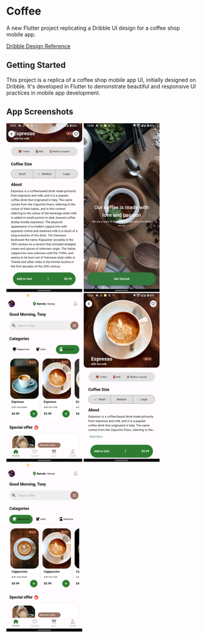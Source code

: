 # Coffee

A new Flutter project replicating a Dribble UI design for a coffee shop mobile app.

[Dribble Design Reference](https://dribbble.com/shots/16286988-Coffee-Shop-Mobile-App)

## Getting Started

This project is a replica of a coffee shop mobile app UI, initially designed on Dribble. It's developed in Flutter to demonstrate beautiful and responsive UI practices in mobile app development.

## App Screenshots

<p float="left"
>
  <img
src="screenshots/image1.png" width="200" alt="Screenshot 1"/>
  <img
  src="screenshots/image2.png" width="200" alt="Screenshot 2"/>
  <img
  src="screenshots/image3.png" width="200" alt="Screenshot 3"/>
  <img
  src="screenshots/image4.png" width="200" alt="Screenshot 4"/>
  <img
  src="screenshots/image5.png" width="200" alt="Screenshot 5"/>
</p>
